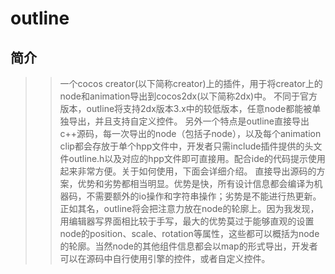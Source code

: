 outline
=======
简介
-------
>>一个cocos creator(以下简称creator)上的插件，用于将creator上的node和animation导出到cocos2dx(以下简称2dx)中。
>>不同于官方版本，outline将支持2dx版本3.x中的较低版本，任意node都能被单独导出，并且支持自定义控件。
>>另外一个特点是outline直接导出c++源码，每一次导出的node（包括子node），以及每个animation clip都会存放于单个hpp文件中，开发者只需include插件提供的头文件outline.h以及对应的hpp文件即可直接用。配合ide的代码提示使用起来非常方便。关于如何使用，下面会详细介绍。
>>直接导出源码的方案，优势和劣势都相当明显。优势是快，所有设计信息都会编译为机器码，不需要额外的io操作和字符串操作；劣势是不能进行热更新。
>>正如其名，outline将会把注意力放在node的轮廓上。因为我发现，用编辑器写界面相比较于手写，最大的优势莫过于能够直观的设置node的position、scale、rotation等属性，这些都可以概括为node的轮廓。当然node的其他组件信息都会以map的形式导出，开发者可以在源码中自行使用引擎的控件，或者自定义控件。
